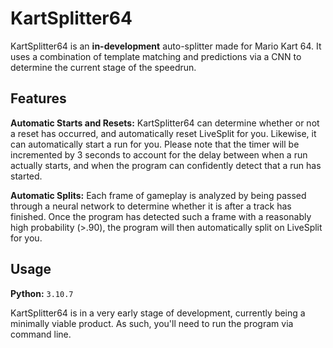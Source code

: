 # KartSplitter64

KartSplitter64 is an **in-development** auto-splitter made for Mario Kart 64. It uses a combination of template matching and predictions via a CNN to determine the current stage of the speedrun.

## Features

**Automatic Starts and Resets:** KartSplitter64 can determine whether or not a reset has occurred, and automatically reset LiveSplit for you. Likewise, it can automatically start a run for you. Please note that the timer will be incremented by 3 seconds to account for the delay between when a run actually starts, and when the program can confidently detect that a run has started.

**Automatic Splits:** Each frame of gameplay is analyzed by being passed through a neural network to determine whether it is after a track has finished. Once the program has detected such a frame with a reasonably high probability (>.90), the program will then automatically split on LiveSplit for you.

## Usage

**Python:** `3.10.7`

KartSplitter64 is in a very early stage of development, currently being a minimally viable product. As such, you'll need to run the program via command line.
